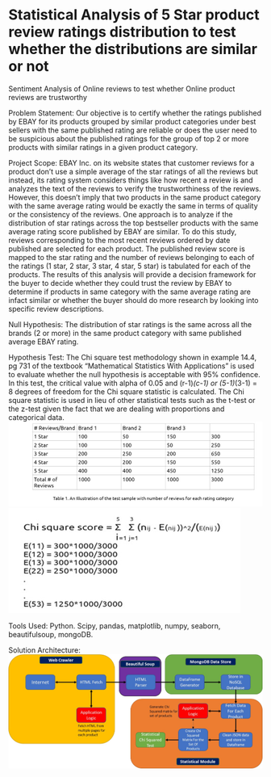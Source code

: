 # Statistical Analysis of 5 Star product review ratings distribution to test whether the distributions are similar or not
Sentiment Analysis of Online reviews to test whether Online product reviews are trustworthy

Problem Statement: Our objective is to certify whether the ratings published by EBAY for its products grouped by similar product categories under best sellers with the same published rating are reliable or does the user need to be suspicious about the published ratings for the group of top 2 or more products with similar ratings in a given product category. 

Project Scope: EBAY Inc. on its website states that customer reviews for a product don’t use a simple average of the star ratings of all the reviews but instead, its rating system considers things like how recent a review is and analyzes the text of the reviews to verify the trustworthiness of the reviews. However, this doesn’t imply that two products in the same product category with the same average rating would be exactly the same in terms of quality or the consistency of the reviews. One approach is to analyze if the distribution of star ratings across the top bestseller products with the same average rating score published by EBAY are similar. To do this study, reviews corresponding to the most recent reviews ordered by date published are selected for each product. The published review score is mapped to the star rating and the number of reviews belonging to each of the ratings (1 star, 2 star, 3 star, 4 star, 5 star) is tabulated for each of the products. The results of this analysis will provide a decision framework for the buyer to decide whether they could trust the review by EBAY to determine if products in same category with the same average rating are infact similar or whether the buyer should do more research by looking into specific review descriptions.  

Null Hypothesis: The distribution of star ratings is the same across all the brands (2 or more) in the same product category with same published average EBAY rating.

Hypothesis Test: The Chi square test methodology shown in example 14.4, pg 731 of the textbook “Mathematical Statistics With Applications” is used to evaluate whether the null hypothesis is acceptable with 95% confidence. In this test, the critical value with alpha of 0.05 and (r-1)*(c-1) or (5-1)*(3-1) = 8 degrees of freedom for the Chi square statistic is calculated. The Chi square statistic is used in lieu of other statistical tests such as the t-test or the z-test given the fact that we are dealing with proportions and categorical data. 
![](images/rating1.jpg)
![](images/rating2.jpg)

Tools Used: Python. Scipy, pandas, matplotlib, numpy, seaborn, beautifulsoup, mongoDB.

Solution Architecture:
![](images/architecture2.jpg)
